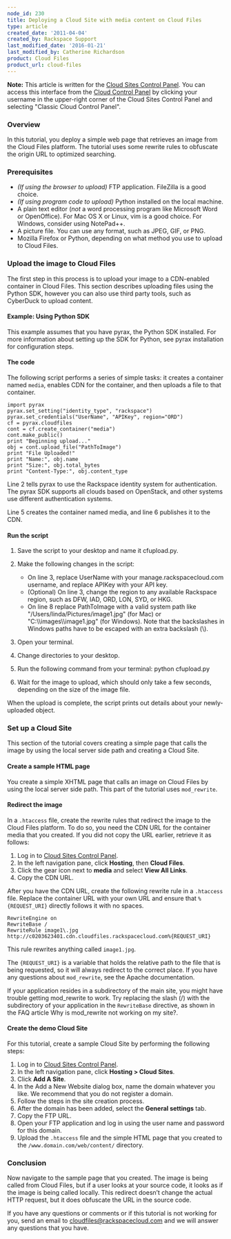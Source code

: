 ```yaml
---
node_id: 230
title: Deploying a Cloud Site with media content on Cloud Files
type: article
created_date: '2011-04-04'
created_by: Rackspace Support
last_modified_date: '2016-01-21'
last_modified_by: Catherine Richardson
product: Cloud Files
product_url: cloud-files
---
```


**Note:** This article is written for the [Cloud Sites Control
Panel](https://manage.rackspacecloud.com/pages/Login.jsp). You can
access this interface from the [Cloud Control
Panel](https://mycloud.rackspace.com) by clicking your username in the
upper-right corner of the Cloud Sites Control Panel and selecting
"Classic Cloud Control Panel".

### <span>Overview</span>

In this tutorial, you deploy a simple web page that retrieves an image
from the Cloud Files platform. The tutorial uses some rewrite rules to
obfuscate the origin URL to optimized searching.

### Prerequisites

-   *(If using the browser to upload)* FTP application.
    <span>FileZilla</span> is a good choice.
-   *(If using program code to upload)* <span>Python</span> installed on
    the local machine.
-   A plain text editor (*not* a word processing program like Microsoft
    Word or OpenOffice). For Mac OS X or Linux, <span>vim</span> is a
    good choice. For Windows, consider using <span>NotePad++</span>.
-   A picture file. You can use any format, such as JPEG, GIF, or PNG.
-   Mozilla Firefox or Python, depending on what method you use to
    upload to Cloud Files.

### Upload the image to Cloud Files

The first step in this process is to upload your image to a CDN-enabled
container in Cloud Files. This section describes uploading files using
the Python SDK, however you can also use third party tools, such as
CyberDuck to upload content.

#### Example: Using Python SDK

This example assumes that you have pyrax, the Python SDK installed. For
more information about setting up the SDK for Python, see <span>pyrax
installation for configuration steps</span>.

#### The code

The following script performs a series of simple tasks: it creates a
container named `media`, enables CDN for the container, and then uploads
a file to that container.

    import pyrax
    pyrax.set_setting("identity_type", "rackspace")
    pyrax.set_credentials("UserName", "APIKey", region="ORD")
    cf = pyrax.cloudfiles
    cont = cf.create_container("media")
    cont.make_public()
    print "Beginning upload..."
    obj = cont.upload_file("PathToImage")
    print "File Uploaded!"
    print "Name:", obj.name
    print "Size:", obj.total_bytes
    print "Content-Type:", obj.content_type

Line 2 tells pyrax to use the Rackspace identity system for
authentication. The pyrax SDK supports all clouds based on OpenStack,
and other systems use different authentication systems.

Line 5 creates the container named media, and line 6 publishes it to the
CDN.

#### Run the script

1.  Save the script to your desktop and name it cfupload.py.
2.  Make the following changes in the script:
    -   On line 3, replace UserName with your manage.rackspacecloud.com
        username, and replace APIKey with your API key.
    -   (Optional) On line 3, change the region to any available
        Rackspace region, such as DFW, IAD, ORD, LON, SYD, or HKG.
    -   On line 8 replace PathToImage with a valid system path like
        "/Users/linda/Pictures/image1.jpg" (for Mac) or
        "C:\\\\images\\\\image1.jpg" (for Windows). Note that the
        backslashes in Windows paths have to be escaped with an extra
        backslash (\\).

3.  Open your terminal.
4.  Change directories to your desktop.
5.  Run the following command from your terminal: python cfupload.py
6.  Wait for the image to upload, which should only take a few seconds,
    depending on the size of the image file.

When the upload is complete, the script prints out details about your
newly-uploaded object.

### Set up a Cloud Site

This section of the tutorial covers creating a simple page that calls
the image by using the local server side path and creating a Cloud Site.

#### Create a sample HTML page

You create a simple XHTML page that calls an image on Cloud Files by
using the local server side path. This part of the tutorial uses
`mod_rewrite`.

#### Redirect the image

In a `.htaccess` file, create the rewrite rules that redirect the image
to the Cloud Files platform. To do so, you need the CDN URL for the
container media that you created. If you did not copy the URL earlier,
retrieve it as follows:

1.  Log in to [Cloud Sites Control
    Panel](https://manage.rackspacecloud.com/pages/Login.jsp).
2.  In the left navigation pane, click **Hosting**, then **Cloud
    Files**.
3.  Click the gear icon next to **media** and select **View All Links**.
4.  Copy the CDN URL.

After you have the CDN URL, create the following rewrite rule in a
`.htaccess` file. Replace the container URL with your own URL and ensure
that `%{REQUEST_URI}` directly follows it with no spaces.

    RewriteEngine on
    RewriteBase /
    RewriteRule image1\.jpg  http://c0203623401.cdn.cloudfiles.rackspacecloud.com%{REQUEST_URI}

This rule rewrites anything called `image1.jpg`.

The `{REQUEST_URI}` is a variable that holds the relative path to the
file that is being requested, so it will always redirect to the correct
place. If you have any questions about `mod_rewrite`, see the
<span>Apache documentation</span>.

If your application resides in a subdirectory of the main site, you
might have trouble getting mod\_rewrite to work. Try replacing the slash
(/) with the subdirectory of your application in the `RewriteBase`
directive, as shown in the FAQ article <span>Why is mod\_rewrite not
working on my site?</span>.

#### Create the demo Cloud Site

For this tutorial, create a sample Cloud Site by performing the
following steps:

1.  Log in to [Cloud Sites Control
    Panel](https://manage.rackspacecloud.com/pages/Login.jsp).
2.  In the left navigation pane, click **Hosting &gt; Cloud Sites**.
3.  Click **Add A Site**.
4.  In the Add a New Website dialog box, name the domain whatever
    you like. We recommend that you do not register a domain.
5.  Follow the steps in the site creation process.
6.  After the domain has been added, select the **General
    settings** tab.
7.  Copy the FTP URL.
8.  Open your FTP application and log in using the user name and
    password for this domain.
9.  Upload the `.htaccess` file and the simple HTML page that you
    created to the `/www.domain.com/web/content/` directory.

### Conclusion

Now navigate to the sample page that you created. The image is being
called from Cloud Files, but if a user looks at your source code, it
looks as if the image is being called locally. This redirect doesn&rsquo;t
change the actual HTTP request, but it does obfuscate the URL in the
source code.

If you have any questions or comments or if this tutorial is not working
for you, send an email to <cloudfiles@rackspacecloud.com> and we will
answer any questions that you have.




